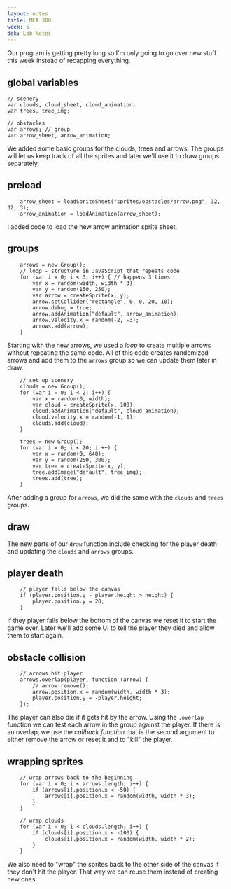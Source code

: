 ```yaml
---
layout: notes
title: MEA 300
week: 5
dek: Lab Notes
---
```


Our program is getting pretty long so I'm only going to go over new stuff this week instead of recapping everything.

## global variables

```
// scenery
var clouds, cloud_sheet, cloud_animation;
var trees, tree_img;

// obstacles
var arrows; // group
var arrow_sheet, arrow_animation;
```

We added some basic groups for the clouds, trees and arrows.  The groups will let us keep track of all the sprites and later we'll use it to draw groups separately.

## preload

```
	arrow_sheet = loadSpriteSheet("sprites/obstacles/arrow.png", 32, 32, 3);
    arrow_animation = loadAnimation(arrow_sheet);
```

I added code to load the new arrow animation sprite sheet.


## groups

```
	arrows = new Group();
    // loop - structure in JavaScript that repeats code
    for (var i = 0; i < 3; i++) { // happens 3 times
        var x = random(width, width * 3);
        var y = random(150, 250);
        var arrow = createSprite(x, y);
        arrow.setCollider("rectangle", 0, 0, 20, 10);
        arrow.debug = true;
        arrow.addAnimation("default", arrow_animation);
        arrow.velocity.x = random(-2, -3);
        arrows.add(arrow);
    }
```

Starting with the new arrows, we used a *loop* to create multiple arrows without repeating the same code.  All of this code creates randomized arrows and add them to the `arrows` group so we can update them later in draw.


```
	// set up scenery
    clouds = new Group();
    for (var i = 0; i < 2; i++) {
        var x = random(0, width);
        var cloud = createSprite(x, 100);
        cloud.addAnimation("default", cloud_animation);
        cloud.velocity.x = random(-1, 1);
        clouds.add(cloud);
    }

    trees = new Group();
    for (var i = 0; i < 20; i ++) {
        var x = random(0, 640);
        var y = random(250, 300);
        var tree = createSprite(x, y);
        tree.addImage("default", tree_img);
        trees.add(tree);
    }
```

After adding a group for `arrows`, we did the same with the `clouds` and `trees` groups.

## draw

The new parts of our `draw` function include checking for the player death and updating the `clouds` and `arrows` groups.

## player death

```
	// player falls below the canvas
    if (player.position.y - player.height > height) {
        player.position.y = 20;
    }
```

If they player falls below the bottom of the canvas we reset it to start the game over.  Later we'll add some UI to tell the player they died and allow them to start again.


## obstacle collision

```
	// arrows hit player
    arrows.overlap(player, function (arrow) {
        // arrow.remove();
        arrow.position.x = random(width, width * 3);
        player.position.y = -player.height;
    });
```

The player can also die if it gets hit by the arrow.  Using the `.overlap` function we can test each arrow in the group against the player.  If there is an overlap, we use the *callback function* that is the second argument to either remove the arrow or reset it and to "kill" the player.


## wrapping sprites

```
	// wrap arrows back to the beginning 
    for (var i = 0; i < arrows.length; i++) {
        if (arrows[i].position.x < -50) {
            arrows[i].position.x = random(width, width * 3);
        }
    }
    
    // wrap clouds
    for (var i = 0; i < clouds.length; i++) {
        if (clouds[i].position.x < -100) {
            clouds[i].position.x = random(width, width * 2);
        }
    }
```

We also need to "wrap" the sprites back to the other side of the canvas if they don't hit the player.  That way we can reuse them instead of creating new ones.



